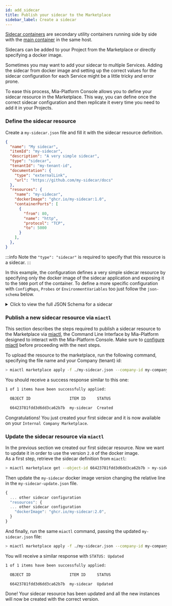```yaml
---
id: add_sidecar
title: Publish your sidecar to the Marketplace
sidebar_label: Create a sidecar
---
```


[Sidecar containers](/development_suite/api-console/api-design/microservice-containers.md#sidecar-containers) are secondary utility containers running side by side with the [main container](/development_suite/api-console/api-design/microservice-containers.md#main-container) in the same host.

Sidecars can be added to your Project from the Marketplace or directly specifying a docker image.

Sometimes you may want to add your sidecar to multiple Services. Adding the sidecar from docker image and setting up the correct values for the sidecar configuration for each Service might be a little tricky and error prone.

To ease this process, Mia-Platform Console allows you to define your sidecar resource in the Marketplace. This way, you can define once the correct sidecar configuration and then replicate it every time you need to add it in your Projects.

### Define the sidecar resource

Create a `my-sidecar.json` file and fill it with the sidecar resource definition.

```json
{
  "name": "My sidecar", 
  "itemId": "my-sidecar",
  "description": "A very simple sidecar",
  "type": "sidecar",
  "tenantId": "my-tenant-id",
  "documentation": {
    "type": "externalLink",
    "url": "https://github.com/my-sidecar/docs"
  },
  "resources": {
    "name": "my-sidecar",
    "dockerImage": "ghcr.io/my-sidecar:1.0",
    "containerPorts": [
      {
        "from": 80,
        "name": "http",
        "protocol": "TCP",
        "to": 5000
      }
    ],
  },
}
```

:::info
Note the `"type": "sidecar"` is required to specify that this resource is a sidecar.
:::

In this example, the configuration defines a very simple sidecar resource by specifying only the docker image of the sidecar application and exposing it to the `5000` port of the container. To define a more specific configuration with `ConfigMaps`, `Probes` or `EnvironmentVariables` too just follow the `json-schema` below.

<details>
<summary>Click to view the full JSON Schema for a sidecar</summary>
<p>

```json
{
  "type": "object",
  "properties": {
    "name": {
      "type": "string"
    },
    "itemId": {
      "type": "string"
    },
    "description": {
      "type": "string"
    },
    "type": {
      "const": "sidecar"
    },
    "tenantId": {
      "type": "string"
    },
    "documentation": {
      "type": "object",
      "properties": {
        "type": {
          "type": "string"
        },
        "url": {
          "type": "string"
        }
      },
    },
    "resources": {
      "type": "object",
      "properties": {
        "name": {
          "type": "string"
        },
        "dockerImage": {
          "type": "string"
        },
        "containerPorts": {
          "type": "array",
          "items": [
            {
              "type": "object",
              "properties": {
                "name": {
                  "type": "string"
                },
                "from": {
                  "type": ["integer", "string"]
                },
                "to": {
                  "type": ["integer", "string"]
                },
                "protocol": {
                  "type": "string"
                },
              },
            }
          ],
        },
        "defaultArgs": {
          "type": "array",
          "items": [
            {
              "type": "string"
            }
          ]
        },
        "defaultConfigMaps": {
          "type": "array",
          "items": [
            {
              "type": "object",
              "properties": {
                "files": {
                  "type": "array",
                  "items": [
                    {
                      "type": "object",
                      "properties": {
                        "content": {
                          "type": "string"
                        },
                        "name": {
                          "type": "string"
                        }
                      },
                    }
                  ]
                },
                "mountPath": {
                  "type": "string"
                },
                "name": {
                  "type": "string"
                }
              },
            }
          ]
        },
        "defaultEnvironmentVariables": {
          "type": "array",
          "items": [
            {
              "type": "object",
              "properties": {
                "name": {
                  "type": "string"
                },
                "value": {
                  "type": "string"
                },
                "valueType": {
                  "type": "string"
                }
              },
            }
          ]
        },
        "defaultProbes": {
          "type": "object",
          "properties": {
            "liveness": {
              "type": "object",
              "properties": {
                "path": {
                  "type": "string"
                },
                "port": {
                  "type": "string"
                }
              },
            },
            "readiness": {
              "type": "object",
              "properties": {
                "path": {
                  "type": "string"
                },
                "port": {
                  "type": "string"
                }
              },
            },
            "startup": {
              "type": "object"
            }
          },
        },
        "defaultResources": {
          "type": "object",
          "properties": {
            "cpuLimits": {
              "type": "object",
              "properties": {
                "max": {
                  "type": "string"
                },
                "min": {
                  "type": "string"
                }
              },
            },
            "memoryLimits": {
              "type": "object",
              "properties": {
                "max": {
                  "type": "string"
                },
                "min": {
                  "type": "string"
                }
              },
            }
          },
        },
        "defaultSecrets": {
          "type": "array",
          "items": [
            {
              "type": "object",
              "properties": {
                "mountPath": {
                  "type": "string"
                },
                "name": {
                  "type": "string"
                }
              },
            }
          ]
        }
      },
      "required": [
        "name",
        "dockerImage"
      ]
    },
  },
  "required": [
    "name",
    "itemId",
    "description",
    "type",
    "tenantId",
    "documentation",
    "resources"
  ]
}
```

</p>
</details>

### Publish a new sidecar resource via `miactl`

This section describes the steps required to publish a sidecar resource to the Marketplace via [miactl](/cli/miactl/10_overview.md), the Command Line Interface by Mia-Platform designed to interact with the Mia-Platform Console. Make sure to [configure miactl](/cli/miactl/20_setup.md) before proceeding with the next steps.

To upload the resource to the marketplace, run the following command, specifying the file name and your Company (tenant) id:

```bash
> miactl marketplace apply -f ./my-sidecar.json --company-id my-company-id
```

You should receive a success response similar to this one:

```bash
1 of 1 items have been successfully applied:

  OBJECT ID                 ITEM ID     STATUS   

  66423781fdd3d6dd3ca62b7b  my-sidecar  Created 
```

Congratulations! You just created your first sidecar and it is now available on your `Internal Company Marketplace`.

### Update the sidecar resource via `miactl`

In the previous section we created our first sidecar resource. Now we want to update it in order to use the version `2.0` of the docker image.   
As a first step, retrieve the sidecar definition from `miactl`:

```bash
> miactl marketplace get --object-id 66423781fdd3d6dd3ca62b7b > my-sidecar-update.json
```

Then update the `my-sidecar` docker image version changing the relative line in the `my-sidecar-update.json` file.

```js
{
  ... other sidecar configuration
  "resources": {
  ... other sidecar configuration
    "dockerImage": "ghcr.io/my-sidecar:2.0",
  }
}
```

And finally, run the same `miactl` command, passing the updated `my-sidecar.json` file:

```bash
> miactl marketplace apply -f ./my-sidecar.json --company-id my-company-id
```

You will receive a similar response with `STATUS: Updated`

```bash
1 of 1 items have been successfully applied:

  OBJECT ID                 ITEM ID     STATUS   

  66423781fdd3d6dd3ca62b7b  my-sidecar  Updated  
```

Done! Your sidecar resource has been updated and all the new instances will now be created with the correct version.
